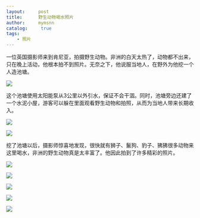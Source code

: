 ```yaml
---
layout:     post
title:      野生动物喝水照片
author:     mymsnn
catalog: 	 true
tags:
    - 照片
---
```

一位英国摄影师来到肯尼亚，拍摄野生动物。非洲的白天太热了，动物都不出来，只在晚上活动，他根本拍不到照片。无奈之下，他说服当地人，在野外为他挖一个人造池塘。

![](https://pic.superbed.cc/item/66c5f681fcada11d37a4d3b1.webp)

这个池塘使用太阳能泵从3公里以外引水，保证不会干涸。同时，池塘旁边还建了一个水泥小屋，游客可以躲在里面观看野生动物和拍照，从而为当地人带来长期收入。

![](https://pic.superbed.cc/item/66c5f6a6fcada11d37a4d476.webp)

![](https://pic.superbed.cc/item/66c5f6bafcada11d37a4d4d6.webp)

挖了池塘以后，摄影师惊喜地发现，很快就有狮子、鬣狗、豹子、狒狒很多动物来这里喝水，非洲的野生动物真是太丰富了。他因此拍到了许多精彩的照片。

![](https://pic.superbed.cc/item/66c5f6d4fcada11d37a4d54c.webp)

![](https://pic.superbed.cc/item/66c5f711fcada11d37a4d64e.webp)

![](https://pic.superbed.cc/item/66c5f72bfcada11d37a4d6d4.webp)

![](https://pic.superbed.cc/item/66c5f73cfcada11d37a4d758.webp)

![](https://pic.superbed.cc/item/66c5f757fcada11d37a4d7ef.webp)

